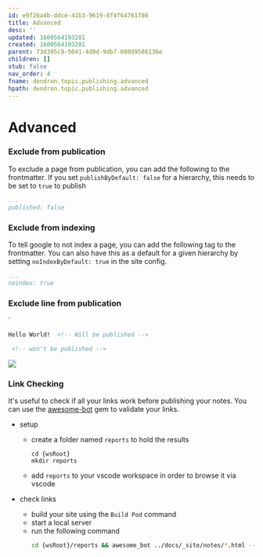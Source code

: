 ```yaml
---
id: e9f26a4b-ddce-41b3-9619-8f4f64761f86
title: Advanced
desc: ''
updated: 1600564193281
created: 1600564193281
parent: 73d395c9-5041-4d0d-9db7-080d9586136e
children: []
stub: false
nav_order: 4
fname: dendron.topic.publishing.advanced
hpath: dendron.topic.publishing.advanced
---
```

# Advanced

### Exclude from publication

To exclude a page from publication, you can add the following to the frontmatter. If you set `publishByDefault: false` for a hierarchy, this needs to be set to `true` to publish

```yml
...
published: false
```

### Exclude from indexing

To tell google to not index a page, you can add the following tag to the frontmatter. You can also have this as a default for a given hierarchy by setting `noIndexByDefault: true` in the site config.

```yml
...
noindex: true
```

### Exclude line from publication

\`

```markdown
Hello World!  <!-- Will be published -->

 <!-- won't be published -->
```

![](https://foundation-prod-assetspublic53c57cce-8cpvgjldwysl.s3-us-west-2.amazonaws.com/assets/images/pod-local.gif)

### Link Checking

It's useful to check if all your links work before publishing your notes. You can use the [awesome-bot](https://github.com/dkhamsing/awesome_bot) gem to validate your links.

- setup
  - create a folder named `reports` to hold the results
    ```
    cd {wsRoot}
    mkdir reports
    ```
  - add `reports` to your vscode workspace in order to browse it via vscode

- check links
  - build your site using the `Build Pod` command
  - start a local server
  - run the following command
    ```sh
    cd {wsRoot}/reports && awesome_bot ../docs/_site/notes/*.html --allow-redirect --allow-dupe --allow 429 
    ```

